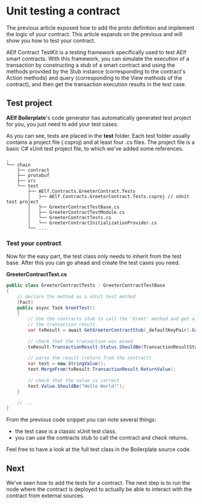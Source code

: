 # Unit testing a contract

The previous article exposed how to add the proto definition and implement the logic of your contract. This article expands on the previous and will show you how to test your contract.

AElf Contract TestKit is a testing framework specifically used to test AElf smart contracts. With this framework, you can simulate the execution of a transaction by constructing a stub of a smart contract and using the methods provided by the Stub instance (corresponding to the contract's Action methods) and query (corresponding to the View methods of the contract), and then get the transaction execution results in the test case.

## Test project

**AElf Boilerplate**'s code generator has automatically generated test project for you, you just need to add your test cases.

As you can see, tests are placed in the **test** folder. Each test folder usually contains a project file (.csproj) and at least four .cs files. The project file is a basic C# xUnit test project file, to which we've added some references.

<!-- 
# chain 
## contract
## protobuf
## src
## test
### AElf.Contracts.GreeterContract.Tests
#### AElf.Contracts.GreeterContract.Tests.csproj
#### GreeterContractTestBase.cs
#### GreeterContractTestModule.cs
#### GreeterContractTests.cs
#### GreeterContractInitializationProvider.cs
### ...
-->

```
.
└── chain
    ├── contract
    ├── protobuf
    ├── src
    └── test
        ├── AElf.Contracts.GreeterContract.Tests
        │   ├── AElf.Contracts.GreeterContract.Tests.csproj // xUnit test project
        │   ├── GreeterContractTestBase.cs
        │   ├── GreeterContractTestModule.cs
        │   └── GreeterContractTests.cs
        │   └── GreeterContractInitializationProvider.cs
        └── ...
```

### Test your contract

Now for the easy part, the test class only needs to inherit from the test base. After this you can go ahead and create the test cases you need.

**GreeterContractTest.cs**
```csharp
public class GreeterContractTests : GreeterContractTestBase
{
    // declare the method as a xUnit test method
    [Fact]
    public async Task GreetTest()
    {
        // Use the contracts stub to call the 'Greet' method and get a reference to 
        // the transaction result.
        var txResult = await GetGreeterContractStub(_defaultKeyPair).Greet.SendAsync(new Empty());
            
        // check that the transaction was mined
        txResult.TransactionResult.Status.ShouldBe(TransactionResultStatus.Mined);
            
        // parse the result (return from the contract)
        var text = new StringValue();
        text.MergeFrom(txResult.TransactionResult.ReturnValue);
            
        // check that the value is correct
        text.Value.ShouldBe("Hello World!");
    }

    // ...
}
```

From the previous code snippet you can note several things:
- the test case is a classic xUnit test class.
- you can use the contracts stub to call the contract and check returns.

Feel free to have a look at the full test class in the Boilerplate source code.

## Next

We've seen how to add the tests for a contract. The next step is to run the node where the contract is deployed to actually be able to interact with the contract from external sources.